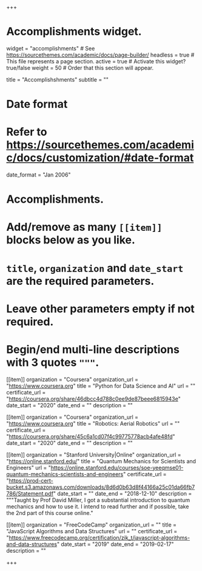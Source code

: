 +++
# Accomplishments widget.
widget = "accomplishments"  # See https://sourcethemes.com/academic/docs/page-builder/
headless = true  # This file represents a page section.
active = true  # Activate this widget? true/false
weight = 50  # Order that this section will appear.

title = "Accomplishshments"
subtitle = ""

# Date format
#   Refer to https://sourcethemes.com/academic/docs/customization/#date-format
date_format = "Jan 2006"

# Accomplishments.
#   Add/remove as many `[[item]]` blocks below as you like.
#   `title`, `organization` and `date_start` are the required parameters.
#   Leave other parameters empty if not required.
#   Begin/end multi-line descriptions with 3 quotes `"""`.

[[item]]
  organization = "Coursera"
  organization_url = "https://www.coursera.org"
  title = "Python for Data Science and AI"
  url = ""
  certificate_url = "https://coursera.org/share/46dbcc4d788c0ee9de87beee6815943e"
  date_start = "2020"
  date_end = ""
  description = ""

[[item]]
  organization = "Coursera"
  organization_url = "https://www.coursera.org"
  title = "Robotics: Aerial Robotics"
  url = ""
  certificate_url = "https://coursera.org/share/45c6a1cd07f4c99775778acb4afe48fd"
  date_start = "2020"
  date_end = ""
  description = ""

[[item]]
  organization = "Stanford University|Online"
  organization_url = "https://online.stanford.edu/"
  title = "Quantum Mechanics for Scientists and Engineers"
  url = "https://online.stanford.edu/courses/soe-yeeqmse01-quantum-mechanics-scientists-and-engineers"
  certificate_url = "https://prod-cert-bucket.s3.amazonaws.com/downloads/8d6d0b63d8f44166a25c01da66fb7786/Statement.pdf"
  date_start = ""
  date_end = "2018-12-10"
  description = """Taught by Prof David Miller, I got a substantial introduction to quantum mechanics and how to use it. I intend to read further and if possible, take the 2nd part of this course online."
  
[[item]]
  organization = "FreeCodeCamp"
  organization_url = ""
  title = "JavaScript Algorithms and Data Structures"
  url = ""
  certificate_url = "https://www.freecodecamp.org/certification/zik_t/javascript-algorithms-and-data-structures"
  date_start = "2019"
  date_end = "2019-02-17"
  description = ""

+++
